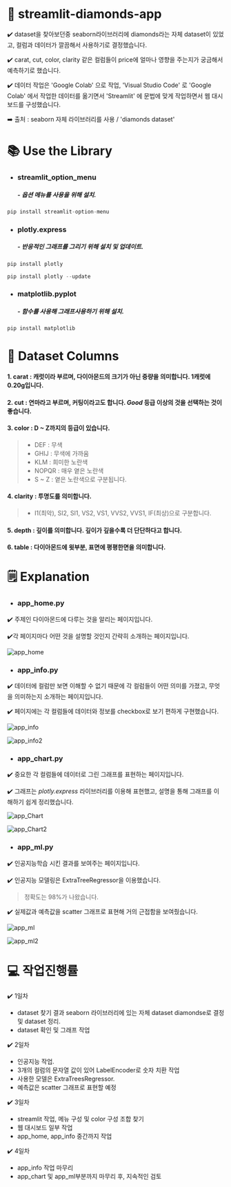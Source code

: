 # 💎 streamlit-diamonds-app
 ✔️ dataset을 찾아보던중 seaborn라이브러리에 diamonds라는 자체 dataset이 있었고, 컬럼과 데이터가 깔끔해서 사용하기로 결정했습니다.

 ✔️ carat, cut, color, clarity 같은 컬럼들이 price에 얼마나 영향을 주는지가 궁금해서 예측하기로 했습니다.

  ✔️ 데이터 작업은 'Google Colab' 으로 작업, 'Visual Studio Code' 로 'Google Colab' 에서 작업한 데이터를 옮기면서 'Streamlit' 에 문법에 맞게 작업하면서 웹 대시보드를 구성했습니다.
 
 ➡️ 출처 : seaborn 자체 라이브러리를 사용 / 'diamonds dataset'

# 📚 Use the Library

- ### streamlit_option_menu
  ##### - 옵션 메뉴를 사용을 위해 설치.

```python
pip install streamlit-option-menu
```
- ### plotly.express
  ##### - 반응적인 그래프를 그리기 위해 설치 및 업데이트.
```python
pip install plotly

pip install plotly --update
```

- ### matplotlib.pyplot
  ##### - 함수를 사용해 그래프사용하기 위해 설치.
```python
pip install matplotlib
```

# 📄 Dataset Columns
#### 1. carat : 캐럿이라 부르며, 다이아몬드의 크기가 아닌 중량을 의미합니다. 1캐럿에 0.20g입니다.

#### 2. cut : 연마라고 부르며, 커팅이라고도 합니다. *Good* 등급 이상의 것을 선택하는 것이 좋습니다.

#### 3. color : D ~ Z까지의 등급이 있습니다.  
> - DEF : 무색  
> - GHIJ : 무색에 가까움  
> - KLM : 희미한 노란색  
> - NOPQR : 매우 옅은 노란색  
> - S ~ Z : 옅은 노란색으로 구분됩니다.

#### 4. clarity : 투명도를 의미합니다.  
> - I1(최악), SI2, SI1, VS2, VS1, VVS2, VVS1, IF(최상)으로 구분합니다.

#### 5. depth : 깊이를 의미합니다. 깊이가 깊을수록 더 단단하다고 합니다.

#### 6. table : 다이아몬드에 윗부분, 표면에 평평한면을 의미합니다.

# 🗒️ Explanation
- ### app_home.py
✔️ 주제인 다이아몬드에 다루는 것을 알리는 페이지입니다.  

✔️각 페이지마다 어떤 것을 설명할 것인지 간략히 소개하는 페이지입니다.  

![app_home](https://user-images.githubusercontent.com/105832443/172625643-a26fda8f-58c7-4617-8c4f-5e80bc43365e.png)

- ### app_info.py
✔️ 데이터에 컬럼만 보면 이해할 수 없기 때문에 각 컬럼들이 어떤 의미를 가졌고, 무엇을 의미하는지 소개하는 페이지입니다.

✔️ 페이지에는 각 컬럼들에 데이터와 정보를 checkbox로 보기 편하게 구현했습니다.

![app_info](https://user-images.githubusercontent.com/105832443/172628323-d7199c64-fc22-4277-9214-755d099a4134.png)

![app_info2](https://user-images.githubusercontent.com/105832443/172628610-39ef0fc1-81c0-40ef-a8e2-3766ff11bb65.png)

- ### app_chart.py
✔️ 중요한 각 컬럼들에 데이터로 그린 그래프를 표현하는 페이지입니다.

✔️ 그래프는 *plotly.express* 라이브러리를 이용해 표현했고, 설명을 통해 그래프를 이해하기 쉽게 정리했습니다.

![app_Chart](https://user-images.githubusercontent.com/105832443/172630772-a06fac93-0877-48e1-8d2b-2e0e4f4e695c.png)

![app_Chart2](https://user-images.githubusercontent.com/105832443/172630789-e9757903-9082-4d28-84f5-7bc067645549.png)

- ### app_ml.py
✔️ 인공지능학습 시킨 결과를 보여주는 페이지입니다.

✔️ 인공지능 모델링은 ExtraTreeRegressor을 이용했습니다.  
> 정확도는 98%가 나왔습니다.

✔️ 실제값과 예측값을 scatter 그래프로 표현해 거의 근접함을 보여줬습니다.

![app_ml](https://user-images.githubusercontent.com/105832443/172637014-f8ecb7f2-a530-4c25-ad99-1f5bb7de015d.png)

![app_ml2](https://user-images.githubusercontent.com/105832443/172637060-d370bc5b-61ca-4555-9bac-a6e976fd3b4c.png)

# 💻 작업진행률  
✔️ 1일차  
- dataset 찾기 결과 seaborn 라이브러리에 있는 자체 dataset diamondse로 결정 및 dataset 정리.  
- dataset 확인 및 그래프 작업

✔️ 2일차  
- 인공지능 작업. 
- 3개의 컬럼의 문자열 값이 있어 LabelEncoder로 숫자 치환 작업 
- 사용한 모델은 ExtraTreesRegressor. 
- 예측값은 scatter 그래프로 표현할 예정

✔️ 3일차  
- streamlit 작업, 메뉴 구성 및 color 구성 조합 찾기
- 웹 대시보드 일부 작업
- app_home, app_info 중간까지 작업

✔️ 4일차  
- app_info 작업 마무리
- app_chart 및 app_ml부분까지 마무리 후, 지속적인 검토
